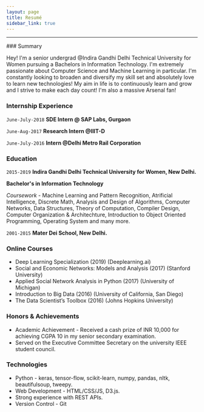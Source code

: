```yaml
---
layout: page
title: Resumé
sidebar_link: true
---
```


<hr>
### Summary

Hey! I'm a senior undergrad @Indira Gandhi Delhi Technical University for Women pursuing a Bachelors in Information Technology. I'm extremely passionate about Computer Science and Machine Learning in particular. I'm constantly looking to broaden and diversify my skill set and absolutely love to learn new technologies!
My aim in life is to continuously learn and grow and I strive to make each day count! 
I'm also a massive Arsenal fan!

### Internship Experience

`June-July-2018`
__SDE Intern @ SAP Labs, Gurgaon__

`June-Aug-2017`
__Research Intern @IIIT-D__

`June-July-2016`
__Intern @Delhi Metro Rail Corporation__


### Education

`2015-2019`
__Indira Gandhi Delhi Technical University for Women, New Delhi.__

**Bachelor's in Information Technology**

*Coursework* - Machine Learning and Pattern Recognition, Atrificial Intelligence, Discrete Math, Analysis and Design of Algorithms, Computer Networks, Data Structures, Theory of Computation, Compiler Design, Computer Organization & Architechture, Introduction to Object Oriented Programming, Operating System and many more.

`2001-2015`
__Mater Dei School, New Delhi.__

### Online Courses
- Deep Learning Specialization (2019) (Deeplearning.ai)
- Social and Economic Networks: Models and Analysis (2017) (Stanford University)
- Applied Social Network Analysis in Python (2017) (University of Michigan)
- Introduction to Big Data (2016) (University of California, San Diego)
- The Data Scientist’s Toolbox (2016) (Johns Hopkins University)


### Honors & Achievements
- Academic Achievement - Received a cash prize of INR 10,000 for achieving CGPA 10 in my senior secondary examination.
- Served on the Executive Committee Secretary on the university IEEE student council.

### Technologies
* Python - keras, tensor-flow, scikit-learn, numpy, pandas, nltk, beautifulsoup, tweepy.
* Web Development - HTML/CSS/JS, D3.js.
* Strong experience with REST APIs.
* Version Control - Git
